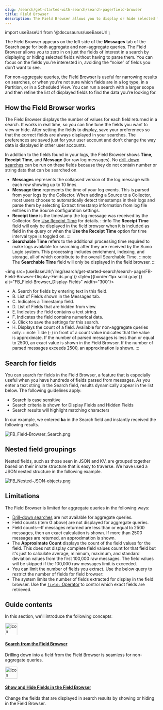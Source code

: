 ```yaml
---
slug: /search/get-started-with-search/search-page/field-browser
title: Field Browser
description: The Field Browser allows you to display or hide selected fields without having to parse them.
---
```


import useBaseUrl from '@docusaurus/useBaseUrl';

The Field Browser appears on the left side of the **Messages** tab of the Search page for both aggregate and non-aggregate queries. The Field Browser allows you to zero in on just the fields of interest in a search by displaying or hiding selected fields without having to parse them. You can focus on the fields you’re interested in, avoiding the “noise” of fields you don’t want to see.

For non-aggregate queries, the Field Browser is useful for narrowing results on searches, or when you're not sure which fields are in a log type, in a Partition, or in a Scheduled View. You can run a search with a larger scope and then refine the list of displayed fields to find the data you're looking for.

## How the Field Browser works

The Field Browser displays the number of values for each field returned in a search. It works in real time, so you can fine tune the fields you want to view or hide. After setting the fields to display, save your preferences so that the correct fields are always displayed in your searches. The preferences are saved just for your user account and don’t change the way data is displayed in other user accounts.

In addition to the fields found in your logs, the Field Browser shows **Time**, **Receipt Time**, and **Message** (for raw log messages). No [drill-down searches](search-from-field-browser.md) can be run on these fields because they do not contain number or string data that can be searched on.

- **Messages** represents the collapsed version of the log message with each row showing up to 10 lines. 
- **Message time** represents the time of your log events. This is parsed from your logs by the Collector. When adding a Source to a Collector, most users choose to automatically detect timestamps in their logs and parse them by selecting Extract timestamp information from log file entries in the Source configuration settings.
- **Receipt time** is the timestamp the log message was received by the Collector. See [Use Receipt Time](/docs/search/get-started-with-search/build-search/use-receipt-time/) for details.
  :::info
  The **Receipt Time** field will only be displayed in the field browser when it is included as field in the query or when the **Use the Receipt Time** option for time interval type is toggled on.
  :::
- **Searchable Time** refers to the additional processing time required to make logs available for searching after they are received by the Sumo Logic system. This processing includes enrichment, indexing, and storage, all of which contribute to the overall Searchable Time.
  :::note
  The **Searchable Time** field will only be displayed in the field browser.
  :::
  
<img src={useBaseUrl('/img/search/get-started-search/search-page/FB-Field-Browser-Display-Fields.png')} style={{border:'1px solid gray'}} alt="FB_Field-Browser_Display-Fields" width="300"/>

- A. Search for fields by entering text in this field.
- B. List of Fields shown in the Messages tab.
- C. Indicates a Timestamp field.
- D. List of Fields that are hidden from view.
- E. Indicates the field contains a text string.
- F. Indicates the field contains numerical data.
- G. Click to save the settings for this search.
- H. Displays the count of a field. Available for non-aggregate queries only. 
      :::note
      Tilde (`~`) in front of a count value indicates that the value is approximate. If the number of parsed messages is less than or equal to 2500, an exact value is shown in the Field Browser. If the number of parsed messages exceeds 2500, an approximation is shown.
      :::

## Search for fields

You can search for fields in the Field Browser, a feature that is especially useful when you have hundreds of fields parsed from messages. As you enter a text string in the Search field, results dynamically appear in the list below. The following guidelines apply:

* Search is case sensitive
* Search criteria is shown for Display Fields and Hidden Fields
* Search results will highlight matching characters

In our example, we entered **ka** in the Search field and instantly received the following results.

![FB_Field-Browser_Search.png](/img/search/get-started-search/search-page/FB-Field-Browser-Search.png)

## Nested field groupings

Nested fields, such as those seen in JSON and KV, are grouped together based on their innate structure that is easy to traverse. We have used a JSON nested structure in the following example.

![FB_Nested-JSON-objects.png](/img/search/get-started-search/search-page/FB-Nested-JSON-objects.png)

## Limitations

The Field Browser is limited for aggregate queries in the following ways:

* [Drill-down searches](search-from-field-browser.md) are not available for aggregate queries.
* Field counts (item G above) are not displayed for aggregate queries. 
* Field counts—If messages returned are less than or equal to 2500 messages, then an exact calculation is shown. If more than 2500 messages are returned, an approximation is shown.
* The **Approximate Count** displays the count of the field values for the field. This does not display complete field values count for that field but it's just to calculate average, minimum, maximum, and standard deviation values from the first 100,000 raw messages. The field values will be skipped if the 100,000 raw messages limit is exceeded.
* You can limit the number of fields you extract. Use the below query to restrict the number of fields for field browser:
* The system limits the number of fields extracted for display in the field browser. Use the [`fields` Operator](/docs/search/search-query-language/search-operators/fields) to control which exact fields are retrieved.
  
## Guide contents

In this section, we'll introduce the following concepts:

<div className="box-wrapper" >
<div className="box smallbox card">
  <div className="container">
  <a href="/docs/search/get-started-with-search/search-page/field-browser/search-from-field-browser"><img src={useBaseUrl('img/icons/search.png')} alt="icon" width="40"/><h4>Search from the Field Browser</h4></a>
  <p>Drilling down into a field from the Field Browser is seamless for non-aggregate queries.</p>
  </div>
</div>
<div className="box smallbox card">
  <div className="container">
  <a href="/docs/search/get-started-with-search/search-page/field-browser/show-hide-fields-in-field-browser"><img src={useBaseUrl('img/icons/search.png')} alt="icon" width="40"/><h4>Show and Hide Fields in the Field Browser</h4></a>
  <p>Change the fields that are displayed in search results by showing or hiding in the Field Browser.</p>
  </div>
</div>
</div>

